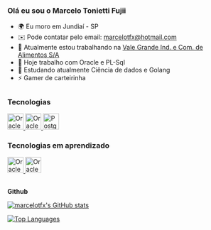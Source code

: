 ### Olá eu sou o Marcelo Tonietti Fujii

* 🌍  Eu moro em Jundiaí - SP
* ✉️  Pode contatar pelo email: [marcelotfx@hotmail.com](mailto:marcelotfx@hotmail.com)
* 🚀  Atualmente estou trabalhando na [Vale Grande Ind. e Com. de Alimentos S/A](http://www.frialto.com.br)
* 🔭  Hoje trabalho com Oracle e PL-Sql
* 🌱  Estudando atualmente Ciência de dados e Golang
* ⚡  Gamer de carteirinha

##

### Tecnologias 

<div>
  <a href="http://www.java.com" target="_blank" rel="noreferrer">
    <img src="https://cdn.jsdelivr.net/gh/devicons/devicon/icons/java/java-original-wordmark.svg" width="36" height="36" alt="Oracle"/>
  </a>
  <a href="http://www.oracle.com" target="_blank" rel="noreferrer">
    <img src="https://cdn.jsdelivr.net/gh/devicons/devicon/icons/oracle/oracle-original.svg" width="36" height="36" alt="Oracle"/>
  </a>
  <a href="https://www.postgresql.org/" target="_blank" rel="noreferrer">
    <img src="https://cdn.jsdelivr.net/gh/devicons/devicon/icons/postgresql/postgresql-original.svg" width="36" height="36" alt="Postgres"/>
  </a>
<div>
  
### Tecnologias em aprendizado
  
<div>
  <a href="http://www.python.org" target="_blank" rel="noreferrer">
    <img src="https://cdn.jsdelivr.net/gh/devicons/devicon/icons/python/python-original.svg" width="36" height="36" alt="Oracle"/>
  </a>
  <a href="http://www.oracle.com](https://go.dev/" target="_blank" rel="noreferrer">
    <img src="https://cdn.jsdelivr.net/gh/devicons/devicon/icons/go/go-original.svg" width="36" height="36" alt="Oracle"/>
  </a>

##

<b>Github</b>

<a href="http://www.github.com/marcelotfx">
  <img src="https://github-readme-stats.vercel.app/api?username=marcelotfx&show_icons=true&hide=&count_private=true&title_color=3382ed&text_color=ffffff&icon_color=3382ed&bg_color=171717&hide_border=true&show_icons=true" alt="marcelotfx's GitHub stats" />
</a>

<a href="https://github.com/marcelotfx" align="left"><img src="https://github-readme-stats.vercel.app/api/top-langs/?username=marcelotfx&layout=compact&title_color=3382ed&text_color=ffffff&icon_color=3382ed&bg_color=171717&hide_border=true&locale=en&custom_title=Top%20%Languages" alt="Top Languages" /></a>

<!--
**Marcelotfx/marcelotfx** is a ✨ _special_ ✨ repository because its `README.md` (this file) appears on your GitHub profile.

Here are some ideas to get you started:

- 🔭 I’m currently working on ...
- 🌱 I’m currently learning ...
- 👯 I’m looking to collaborate on ...
- 🤔 I’m looking for help with ...
- 💬 Ask me about ...
- 📫 How to reach me: ...
- 😄 Pronouns: ...
- ⚡ Fun fact: ...
- 🤝  I'm open to collaborating on projects that have a high impact in peoples lives
-->
